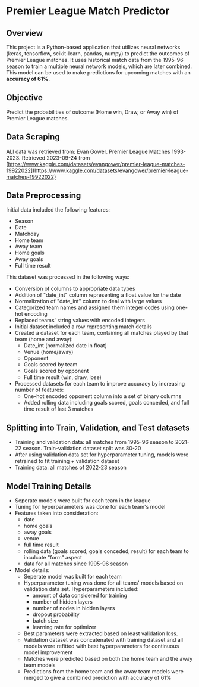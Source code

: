 # Premier League Match Predictor

## Overview
This project is a Python-based application that utilizes neural networks (keras, tensorflow, scikit-learn, pandas, numpy) to predict the outcomes of Premier League matches. It uses historical match data from the 1995-96 season to train a multiple neural network models, which are later combined. This model can be used to make predictions for upcoming matches with an **accuracy of 61%**.

## Objective
Predict the probabilities of outcome (Home win, Draw, or Away win) of Premier League matches.

## Data Scraping
ALl data was retrieved from:
Evan Gower. Premier League Matches 1993-2023. Retrieved 2023-09-24 from [https://www.kaggle.com/datasets/evangower/premier-league-matches-19922022](https://www.kaggle.com/datasets/evangower/premier-league-matches-19922022)

## Data Preprocessing
Initial data included the following features:
- Season
- Date
- Matchday
- Home team
- Away team
- Home goals
- Away goals
- Full time result
  
This dataset was processed in the following ways:
- Conversion of columns to appropriate data types
- Addition of "date_int" column representing a float value for the date
- Normalization of "date_int" column to deal with large values
- Categorized team names and assigned them integer codes using one-hot encoding
- Replaced teams' string values with encoded integers
- Initial dataset included a row representing match details
- Created a dataset for each team, containing all matches played by that team (home and away):
  - Date_int (normalized date in float)
  - Venue (home/away)
  - Opponent
  - Goals scored by team
  - Goals scored by opponent
  - Full time result (win, draw, lose)
- Processed datasets for each team to improve accuracy by increasing number of features:
  - One-hot encoded opponent column into a set of binary columns
  - Added rolling data including goals scored, goals conceded, and full time result of last 3 matches

## Splitting into Train, Validation, and Test datasets
- Training and validation data: all matches from 1995-96 season to 2021-22 season. Train-validation dataset split was 80-20
- After using validation data set for hyperparameter tuning, models were retrained to fit training + validation dataset
- Training data: all matches of 2022-23 season

## Model Training Details
- Seperate models were built for each team in the league
- Tuning for hyperparameters was done for each team's model
- Features taken into consideration: 
  - date
  - home goals
  - away goals
  - venue
  - full time result
  - rolling data (goals scored, goals conceded, result) for each team to inculcate "form" aspect
  - data for all matches since 1995-96 season
- Model details:
  - Seperate model was built for each team
  - Hyperparameter tuning was done for all teams' models based on validation data set. Hyperparameters included:
    - amount of data considered for training
    - number of hidden layers
    - number of nodes in hidden layers
    - dropout probability
    - batch size
    - learning rate for optimizer
  - Best parameters were extracted based on least validation loss.
  - Validation dataset was concatenated with training dataset and all models were refitted with best hyperparameters for continuous model improvement
  - Matches were predicted based on both the home team and the away team models
  - Predictions from the home team and the away team models were merged to give a combined prediction with accuracy of 61%
